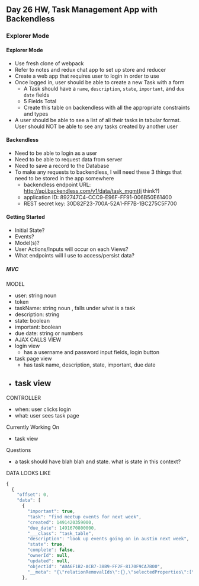 ## Day 26 HW, Task Management App with Backendless
### Explorer Mode

#### Explorer Mode
- Use fresh clone of webpack
- Refer to notes and redux chat app to set up store and reducer
- Create a web app that requires user to login in order to use
- Once logged in, user should be able to create a new Task with a form
  - A Task should have a `name`, `description`, `state`, `important`, and `due date` fields
  - 5 Fields Total
  - Create this table on backendless with all the appropriate constraints and types
- A user should be able to see a list of all their tasks in tabular format. User should NOT be able to see any tasks created by another user

#### Backendless
- Need to be able to login as a user
- Need to be able to request data from server
- Need to save a record to the Database
- To make any requests to backendless, I will need these 3 things that need to be stored in the app somewhere
  - backendless endpoint URL:
    http://api.backendless.com/v1/data/task_mgmt(i think?)
  - application ID: 892747C4-CCC9-E96F-FF91-006B50E61400
  - REST secret key: 30D82F23-700A-52A1-FF7B-1BC275C5F700

#### Getting Started
- Initial State?
- Events?
- Model(s)?
- User Actions/Inputs will occur on each Views?
- What endpoints will I use to access/persist data?



##### MVC
MODEL
- user: string noun
- token
- taskName: string noun , falls under what is a task
- description: string
- state: boolean
- important: boolean
- due date: string or numbers
- AJAX CALLS
VIEW
- login view
  - has a username and password input fields, login button
- task page view
  - has task name, description, state, important, due date
- task view
  -

CONTROLLER
- when: user clicks login
- what: user sees task page

Currently Working On
- task view

Questions
- a task should have blah blah and state. what is state in this context?




DATA LOOKS LIKE
```js
{
  {
    "offset": 0,
    "data": [
      {
        "important": true,
        "task": "find meetup events for next week",
        "created": 1491420359000,
        "due_date": 1491670800000,
        "___class": "task_table",
        "description": "look up events going on in austin next week",
        "state": true,
        "complete": false,
        "ownerId": null,
        "updated": null,
        "objectId": "A0A6F1B2-ACB7-38B9-FF2F-8170F9CA7B00",
        "__meta": "{\"relationRemovalIds\":{},\"selectedProperties\":[\"important\",\"task\",\"created\",\"due_date\",\"___class\",\"description\",\"state\",\"complete\",\"ownerId\",\"updated\",\"objectId\"],\"relatedObjects\":{}}"
      },

```

